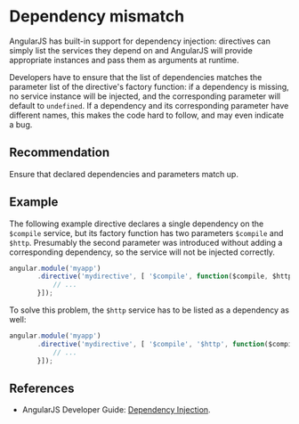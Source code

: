 # Dependency mismatch
AngularJS has built-in support for dependency injection: directives can simply list the services they depend on and AngularJS will provide appropriate instances and pass them as arguments at runtime.

Developers have to ensure that the list of dependencies matches the parameter list of the directive's factory function: if a dependency is missing, no service instance will be injected, and the corresponding parameter will default to `undefined`. If a dependency and its corresponding parameter have different names, this makes the code hard to follow, and may even indicate a bug.


## Recommendation
Ensure that declared dependencies and parameters match up.


## Example
The following example directive declares a single dependency on the `$compile` service, but its factory function has two parameters `$compile` and `$http`. Presumably the second parameter was introduced without adding a corresponding dependency, so the service will not be injected correctly.


```javascript
angular.module('myapp')
       .directive('mydirective', [ '$compile', function($compile, $http) {
           // ...
       }]);
```
To solve this problem, the `$http` service has to be listed as a dependency as well:


```javascript
angular.module('myapp')
       .directive('mydirective', [ '$compile', '$http', function($compile, $http) {
           // ...
       }]);
```

## References
* AngularJS Developer Guide: [Dependency Injection](https://docs.angularjs.org/guide/di).

